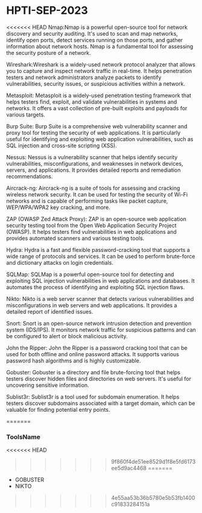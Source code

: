 # HPTI-SEP-2023
<<<<<<< HEAD
Nmap:Nmap is a powerful open-source tool for network discovery and security auditing. It's used to scan and map networks, identify open ports, detect services running on those ports, and gather information about network hosts. Nmap is a fundamental tool for assessing the security posture of a network.

Wireshark:Wireshark is a widely-used network protocol analyzer that allows you to capture and inspect network traffic in real-time. It helps penetration testers and network administrators analyze packets to identify vulnerabilities, security issues, or suspicious activities within a network.

Metasploit: Metasploit is a widely-used penetration testing framework that helps testers find, exploit, and validate vulnerabilities in systems and networks. It offers a vast collection of pre-built exploits and payloads for various targets.

Burp Suite: Burp Suite is a comprehensive web vulnerability scanner and proxy tool for testing the security of web applications. It is particularly useful for identifying and exploiting web application vulnerabilities, such as SQL injection and cross-site scripting (XSS).

Nessus: Nessus is a vulnerability scanner that helps identify security vulnerabilities, misconfigurations, and weaknesses in network devices, servers, and applications. It provides detailed reports and remediation recommendations.

Aircrack-ng: Aircrack-ng is a suite of tools for assessing and cracking wireless network security. It can be used for testing the security of Wi-Fi networks and is capable of performing tasks like packet capture, WEP/WPA/WPA2 key cracking, and more.

ZAP (OWASP Zed Attack Proxy): ZAP is an open-source web application security testing tool from the Open Web Application Security Project (OWASP). It helps testers find vulnerabilities in web applications and provides automated scanners and various testing tools.

Hydra: Hydra is a fast and flexible password-cracking tool that supports a wide range of protocols and services. It can be used to perform brute-force and dictionary attacks on login credentials.

SQLMap: SQLMap is a powerful open-source tool for detecting and exploiting SQL injection vulnerabilities in web applications and databases. It automates the process of identifying and exploiting SQL injection flaws.

Nikto: Nikto is a web server scanner that detects various vulnerabilities and misconfigurations in web servers and web applications. It provides a detailed report of identified issues.

Snort: Snort is an open-source network intrusion detection and prevention system (IDS/IPS). It monitors network traffic for suspicious patterns and can be configured to alert or block malicious activity.

John the Ripper: John the Ripper is a password cracking tool that can be used for both offline and online password attacks. It supports various password hash algorithms and is highly customizable.

Gobuster: Gobuster is a directory and file brute-forcing tool that helps testers discover hidden files and directories on web servers. It's useful for uncovering sensitive information.

Sublist3r: Sublist3r is a tool used for subdomain enumeration. It helps testers discover subdomains associated with a target domain, which can be valuable for finding potential entry points.

=======

### ToolsName
<<<<<<< HEAD
>>>>>>> 9f860f4de51ee8529d1f8e5fd6173ee5d9ac4468
=======
- GOBUSTER
- NIKTO
>>>>>>> 4e55aa53b36b5780e5b53fb1400c91833284151a
